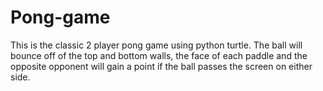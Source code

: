 # Pong-game

This is the classic 2 player pong game using python turtle.
The ball will bounce off of the top and bottom walls, the face of each paddle and the opposite opponent will gain a point if the ball passes the screen on either side. 


